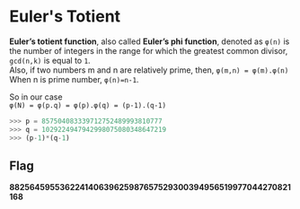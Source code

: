 # Euler's Totient
**Euler’s totient function**, also called **Euler’s phi function**, denoted as `φ(n)` is the number of integers in the range for which the greatest common divisor, `gcd(n,k)` is equal to `1`.  
Also, if two numbers m and n are relatively prime, then,  `φ(m,n) = φ(m).φ(n)`  
When n is prime number, `φ(n)=n-1`.  
  
So in our case  
`φ(N) = φ(p.q) = φ(p).φ(q) = (p-1).(q-1)`
```python
>>> p = 857504083339712752489993810777
>>> q = 1029224947942998075080348647219
>>> (p-1)*(q-1)
```
## Flag
**882564595536224140639625987657529300394956519977044270821168**
